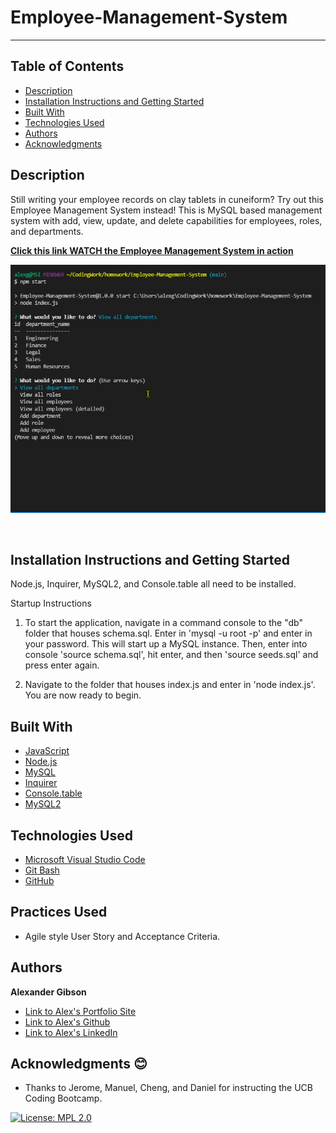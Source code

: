 # Employee-Management-System
  -----------------

## Table of Contents
  - [Description](#Description)
  - [Installation Instructions and Getting Started](#Installation)
  - [Built With](#Built)
  - [Technologies Used](#Technologies)
  - [Authors](#Authors)
  - [Acknowledgments](#Acknowledgments)


## Description
Still writing your employee records on clay tablets in cuneiform? Try out this Employee Management System instead! This is MySQL based management system with add, view, update, and delete capabilities for employees, roles, and departments.


**[Click this link WATCH the Employee Management System in action](https://watch.screencastify.com/v/t9ArJJyTC8rqW6wRb9by)**

![Demo GIF of Employee Management System](./images/employee-management-system-demo.gif)

 <br />


## Installation Instructions and Getting Started
Node.js, Inquirer, MySQL2, and Console.table all need to be installed. 

Startup Instructions
1) To start the application, navigate in a command console to the "db" folder that houses schema.sql. Enter in 'mysql -u root -p' and enter in your password. This will start up a MySQL instance. Then, enter into console 'source schema.sql', hit enter, and then 'source seeds.sql' and press enter again.

2) Navigate to the folder that houses index.js and enter in 'node index.js'. You are now ready to begin.


## Built With
* [JavaScript](https://developer.mozilla.org/en-US/docs/Web/JavaScript)
* [Node.js](https://nodejs.org/en/)
* [MySQL](https://jestjs.io/) 
* [Inquirer](https://www.npmjs.com/package/inquirer) 
* [Console.table](https://www.npmjs.com/package/console.table)
* [MySQL2](https://www.npmjs.com/package/mysql2)



## Technologies Used
* [Microsoft Visual Studio Code](https://code.visualstudio.com/)
* [Git Bash](https://git-scm.com/downloads)
* [GitHub](https://github.com/)


## Practices Used
* Agile style User Story and Acceptance Criteria.


## Authors
**Alexander Gibson** 

- [Link to Alex's Portfolio Site](https://argibson02.github.io/Professional-Portfolio-React/)
- [Link to Alex's Github](https://github.com/argibson02)
- [Link to Alex's LinkedIn](https://www.linkedin.com/in/alexander-r-gibson/)


## Acknowledgments 😊
- Thanks to Jerome, Manuel, Cheng, and Daniel for instructing the UCB Coding Bootcamp.


[![License: MPL 2.0](https://img.shields.io/badge/License-MPL%202.0-brightgreen.svg)](https://opensource.org/licenses/MPL-2.0)